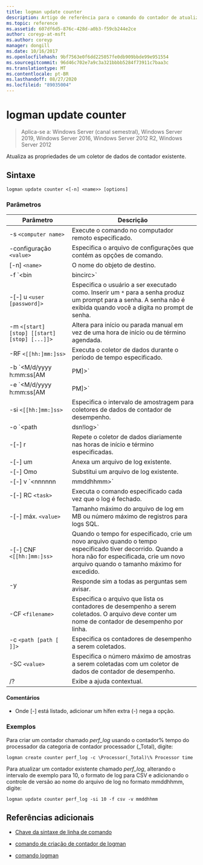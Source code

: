 ```yaml
---
title: logman update counter
description: Artigo de referência para o comando do contador de atualização do logman, que atualiza as propriedades de um coletor de dados do contador existente.
ms.topic: reference
ms.assetid: 607df6d5-876c-428d-a0b3-f59cb244e2ce
author: coreyp-at-msft
ms.author: coreyp
manager: dongill
ms.date: 10/16/2017
ms.openlocfilehash: 9bf7563e0f6dd225057fe0db909bbde99e951554
ms.sourcegitcommit: 96d46c702e7a9c3a321bbbb5284f73911c7baa3c
ms.translationtype: MT
ms.contentlocale: pt-BR
ms.lasthandoff: 08/27/2020
ms.locfileid: "89035004"
---
```

# <a name="logman-update-counter"></a>logman update counter

> Aplica-se a: Windows Server (canal semestral), Windows Server 2019, Windows Server 2016, Windows Server 2012 R2, Windows Server 2012

Atualiza as propriedades de um coletor de dados de contador existente.

## <a name="syntax"></a>Sintaxe

```
logman update counter <[-n] <name>> [options]
```

### <a name="parameters"></a>Parâmetros


| Parâmetro | Descrição |
| --------- | ----------- |
| -s `<computer name>` | Execute o comando no computador remoto especificado. |
| -configuração `<value>` | Especifica o arquivo de configurações que contém as opções de comando. |
| [-n] `<name>` | O nome do objeto de destino. |
| -f `<bin|bincirc>` | Especifica o formato de log para o coletor de dados. |
| -[-] u `<user [password]>` | Especifica o usuário a ser executado como. Inserir um `*` para a senha produz um prompt para a senha. A senha não é exibida quando você a digita no prompt de senha. |
| -m `<[start] [stop] [[start] [stop] [...]]>` | Altera para início ou parada manual em vez de uma hora de início ou de término agendada. |
| -RF `<[[hh:]mm:]ss>` | Executa o coletor de dados durante o período de tempo especificado. |
| -b `<M/d/yyyy h:mm:ss[AM|PM]>` | Inicia a coleta de dados no horário especificado. |
| -e `<M/d/yyyy h:mm:ss[AM|PM]>` | Encerra a coleta de dados no tempo especificado. |
| -si `<[[hh:]mm:]ss>` | Especifica o intervalo de amostragem para coletores de dados de contador de desempenho. |
| -o `<path|dsn!log>` | Especifica o arquivo de log de saída ou o DSN e o nome do conjunto de logs em um banco de dados SQL. |
| -[-] r | Repete o coletor de dados diariamente nas horas de início e término especificadas. |
| -[-] um | Anexa um arquivo de log existente. |
| -[-] Omo | Substitui um arquivo de log existente. |
| -[-] v `<nnnnnn|mmddhhmm>` | Anexa informações de controle de versão do arquivo ao final do nome do arquivo de log. |
| -[-] RC `<task>` | Executa o comando especificado cada vez que o log é fechado. |
| -[-] máx. `<value>` | Tamanho máximo do arquivo de log em MB ou número máximo de registros para logs SQL. |
| -[-] CNF `<[[hh:]mm:]ss>` | Quando o tempo for especificado, crie um novo arquivo quando o tempo especificado tiver decorrido. Quando a hora não for especificada, crie um novo arquivo quando o tamanho máximo for excedido. |
| -y | Responde sim a todas as perguntas sem avisar. |
| -CF `<filename>` | Especifica o arquivo que lista os contadores de desempenho a serem coletados. O arquivo deve conter um nome de contador de desempenho por linha. |
| -c `<path [path [ ]]>` | Especifica os contadores de desempenho a serem coletados. |
| -SC `<value>` | Especifica o número máximo de amostras a serem coletadas com um coletor de dados de contador de desempenho. |
| /? | Exibe a ajuda contextual. |

#### <a name="remarks"></a>Comentários

- Onde [-] está listado, adicionar um hífen extra (-) nega a opção.

### <a name="examples"></a>Exemplos

Para criar um contador chamado *perf_log* usando o contador% tempo do processador da categoria de contador processador (_Total), digite:

```
logman create counter perf_log -c \Processor(_Total)\% Processor time
```

Para atualizar um contador existente chamado *perf_log*, alterando o intervalo de exemplo para 10, o formato de log para CSV e adicionando o controle de versão ao nome do arquivo de log no formato mmddhhmm, digite:

```
logman update counter perf_log -si 10 -f csv -v mmddhhmm
```

## <a name="additional-references"></a>Referências adicionais

- [Chave da sintaxe de linha de comando](command-line-syntax-key.md)

- [comando de criação de contador de logman](logman-create-counter.md)

- [comando logman](logman.md)
